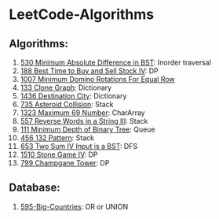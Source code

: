 # LeetCode-Algorithms

## Algorithms:

1. [530 Minimum Absolute Difference in BST](https://github.com/hellomrsun/LeetCode-Algorithms/tree/main/Algorithms/530-Minimum-Absolute-Difference-in-BST): Inorder traversal
2. [188 Best Time to Buy and Sell Stock IV](https://github.com/hellomrsun/LeetCode-Algorithms/tree/main/Algorithms/188-Best-Time-to-Buy-and-Sell-Stock-IV): DP
3. [1007 Minimum Domino Rotations For Equal Row](https://github.com/hellomrsun/LeetCode-Algorithms/tree/main/Algorithms/1007-Minimum-Domino-Rotations-For-Equal-Row)
4. [133 Clone Graph](https://github.com/hellomrsun/LeetCode-Algorithms/tree/main/Algorithms/133-Clone-Graph): Dictionary
5. [1436 Destination City](https://github.com/hellomrsun/LeetCode-Algorithms/tree/main/Algorithms/1436-Destination-City): Dictionary
6. [735 Asteroid Collision](https://github.com/hellomrsun/LeetCode-Algorithms/tree/main/Algorithms/735-Asteroid-Collision): Stack
7. [1323 Maximum 69 Number](https://github.com/hellomrsun/LeetCode-Algorithms/tree/main/Algorithms/1323-Maximum-69-Number): CharArray
8. [557 Reverse Words in a String III](https://github.com/hellomrsun/LeetCode-Algorithms/tree/main/Algorithms/557-Reverse-Words-in-a-String-III): Stack
9. [111 Minimum Depth of Binary Tree](https://github.com/hellomrsun/LeetCode-Algorithms/tree/main/Algorithms/111-Minimum-Depth-of-Binary-Tree): Queue
10. [456 132 Pattern](https://github.com/hellomrsun/LeetCode-Algorithms/tree/main/Algorithms/456-132-Pattern): Stack
11. [653 Two Sum IV Input is a BST](https://github.com/hellomrsun/LeetCode-Algorithms/tree/main/Algorithms/653-Two-Sum-IV-Input-is-a-BST): DFS
12. [1510 Stone Game IV](https://github.com/hellomrsun/LeetCode-Algorithms/tree/main/Algorithms/1510-Stone-Game-IV): DP
13. [799 Champgane Tower](https://github.com/hellomrsun/LeetCode-Algorithms/tree/main/Algorithms/799-Champgane-Tower): DP


## Database:

1. [595-Big-Countries](https://github.com/hellomrsun/LeetCode-Algorithms/tree/main/Database/595-Big-Countries): OR or UNION
